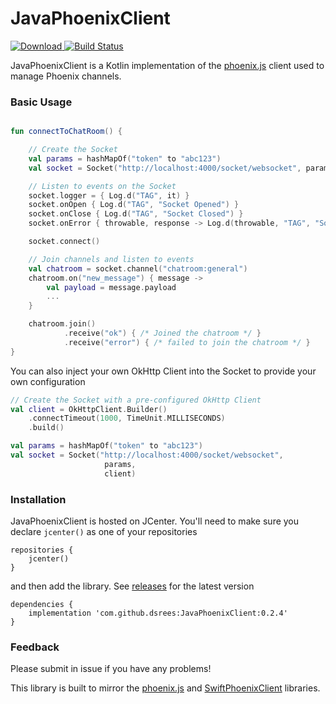 # JavaPhoenixClient

[ ![Download](https://api.bintray.com/packages/drees/java-phoenix-client/JavaPhoenixClient/images/download.svg) ](https://bintray.com/drees/java-phoenix-client/JavaPhoenixClient/_latestVersion)
[![Build Status](https://travis-ci.com/dsrees/JavaPhoenixClient.svg?branch=master)](https://travis-ci.com/dsrees/JavaPhoenixClient)


JavaPhoenixClient is a Kotlin implementation of the [phoenix.js](https://hexdocs.pm/phoenix/js/) client used to manage Phoenix channels.


### Basic Usage

```kotlin

fun connectToChatRoom() {

    // Create the Socket
    val params = hashMapOf("token" to "abc123")
    val socket = Socket("http://localhost:4000/socket/websocket", params)

    // Listen to events on the Socket
    socket.logger = { Log.d("TAG", it) }
    socket.onOpen { Log.d("TAG", "Socket Opened") }
    socket.onClose { Log.d("TAG", "Socket Closed") }
    socket.onError { throwable, response -> Log.d(throwable, "TAG", "Socket Error ${response?.code}") }

    socket.connect()

    // Join channels and listen to events
    val chatroom = socket.channel("chatroom:general")
    chatroom.on("new_message") { message ->
        val payload = message.payload
        ...
    }

    chatroom.join()
            .receive("ok") { /* Joined the chatroom */ }
            .receive("error") { /* failed to join the chatroom */ }
}
```

You can also inject your own OkHttp Client into the Socket to provide your own configuration
```kotlin
// Create the Socket with a pre-configured OkHttp Client
val client = OkHttpClient.Builder()
    .connectTimeout(1000, TimeUnit.MILLISECONDS)
    .build()

val params = hashMapOf("token" to "abc123")
val socket = Socket("http://localhost:4000/socket/websocket",
                     params,
                     client)
```


### Installation

JavaPhoenixClient is hosted on JCenter. You'll need to make sure you declare `jcenter()` as one of your repositories

```
repositories {
    jcenter()
}
```

and then add the library. See [releases](https://github.com/dsrees/JavaPhoenixClient/releases) for the latest version
```$xslt
dependencies {
    implementation 'com.github.dsrees:JavaPhoenixClient:0.2.4'
}
```


### Feedback
Please submit in issue if you have any problems!


This library is built to mirror the [phoenix.js](https://hexdocs.pm/phoenix/js/) and [SwiftPhoenixClient](https://github.com/davidstump/SwiftPhoenixClient) libraries.
